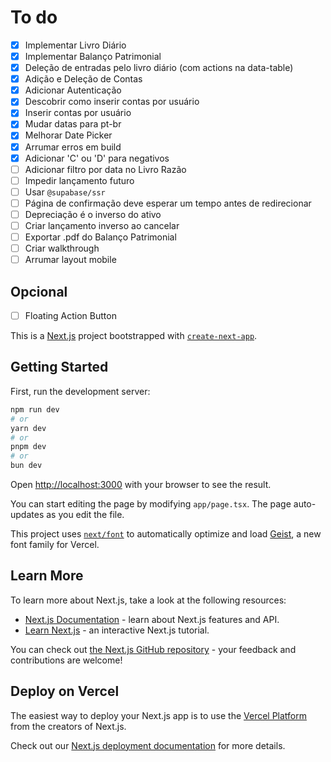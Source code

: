 # To do

- [x] Implementar Livro Diário
- [x] Implementar Balanço Patrimonial
- [x] Deleção de entradas pelo livro diário (com actions na data-table)
- [x] Adição e Deleção de Contas
- [x] Adicionar Autenticação
- [x] Descobrir como inserir contas por usuário
- [x] Inserir contas por usuário
- [x] Mudar datas para pt-br
- [x] Melhorar Date Picker
- [x] Arrumar erros em build
- [x] Adicionar 'C' ou 'D' para negativos
- [ ] Adicionar filtro por data no Livro Razão
- [ ] Impedir lançamento futuro
- [ ] Usar `@supabase/ssr`
- [ ] Página de confirmação deve esperar um tempo antes de redirecionar
- [ ] Depreciação é o inverso do ativo
- [ ] Criar lançamento inverso ao cancelar
- [ ] Exportar .pdf do Balanço Patrimonial
- [ ] Criar walkthrough
- [ ] Arrumar layout mobile

## Opcional

- [ ] Floating Action Button

This is a [Next.js](https://nextjs.org) project bootstrapped with
[`create-next-app`](https://nextjs.org/docs/app/api-reference/cli/create-next-app).

## Getting Started

First, run the development server:

```bash
npm run dev
# or
yarn dev
# or
pnpm dev
# or
bun dev
```

Open [http://localhost:3000](http://localhost:3000) with your browser to see the
result.

You can start editing the page by modifying `app/page.tsx`. The page
auto-updates as you edit the file.

This project uses
[`next/font`](https://nextjs.org/docs/app/building-your-application/optimizing/fonts)
to automatically optimize and load [Geist](https://vercel.com/font), a new font
family for Vercel.

## Learn More

To learn more about Next.js, take a look at the following resources:

- [Next.js Documentation](https://nextjs.org/docs) - learn about Next.js
  features and API.
- [Learn Next.js](https://nextjs.org/learn) - an interactive Next.js tutorial.

You can check out
[the Next.js GitHub repository](https://github.com/vercel/next.js) - your
feedback and contributions are welcome!

## Deploy on Vercel

The easiest way to deploy your Next.js app is to use the
[Vercel Platform](https://vercel.com/new?utm_medium=default-template&filter=next.js&utm_source=create-next-app&utm_campaign=create-next-app-readme)
from the creators of Next.js.

Check out our
[Next.js deployment documentation](https://nextjs.org/docs/app/building-your-application/deploying)
for more details.
